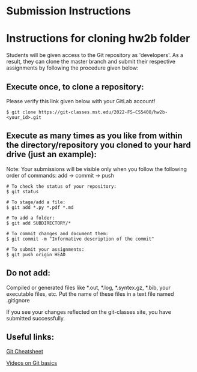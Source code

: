 # Submission Instructions



# Instructions for cloning hw2b folder

Students will be given access to the Git repository as 'developers'. As a result, they can clone the master branch and submit their respective assignments by following the procedure given below:

## Execute once, to clone a repository:
Please verify this link given below with your GitLab account!
```
$ git clone https://git-classes.mst.edu/2022-FS-CS5408/hw2b-<your_id>.git
```

## Execute as many times as you like from within the directory/repository you cloned to your hard drive (just an example):
Note: Your submissions will be visible only when you follow the following order of commands: add &rarr; commit &rarr; push

```
# To check the status of your repository:
$ git status

# To stage/add a file:
$ git add *.py *.pdf *.md

# To add a folder:
$ git add SUBDIRECTORY/*

# To commit changes and document them:
$ git commit -m "Informative description of the commit"

# To submit your assignments: 
$ git push origin HEAD
```


## Do not add:
Compiled or generated files like *.out, *.log, *.syntex.gz, *.bib, your executable files, etc. Put the name of these files in a text file named .gitignore 

If you see your changes reflected on the git-classes site, you have submitted successfully.

## Useful links:
[Git Cheatsheet](https://services.github.com/on-demand/downloads/github-git-cheat-sheet.pdf)

[Videos on Git basics](https://git-scm.com/videos)
